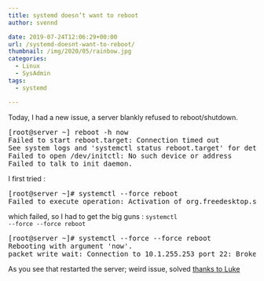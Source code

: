 ```yaml
---
title: systemd doesn’t want to reboot
author: svennd

date: 2019-07-24T12:06:29+00:00
url: /systemd-doesnt-want-to-reboot/
thumbnail: /img/2020/05/rainbow.jpg
categories:
  - Linux
  - SysAdmin
tags:
  - systemd

---
```

Today, I had a new issue, a server blankly refused to reboot/shutdown.

<pre>[root@server ~] reboot -h now
Failed to start reboot.target: Connection timed out
See system logs and 'systemctl status reboot.target' for details.
Failed to open /dev/initctl: No such device or address
Failed to talk to init daemon.
</pre>

I first tried :

<pre>[root@server ~]# systemctl --force reboot
Failed to execute operation: Activation of org.freedesktop.systemd1 timed out</pre>

which failed, so I had to get the big guns : <code class="EnlighterJSRAW" data-enlighter-language="null">systemctl --force --force reboot</code>

<pre>[root@server ~]# systemctl --force --force reboot
Rebooting with argument 'now'.
packet_write_wait: Connection to 10.1.255.253 port 22: Broken pipe</pre>

As you see that restarted the server; weird issue, solved [thanks to Luke][1]

 [1]: https://sudoedit.com/linux-server-wont-reboot/